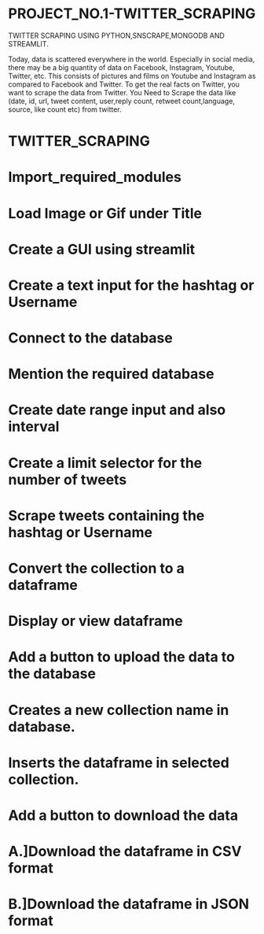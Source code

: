 # PROJECT_NO.1-TWITTER_SCRAPING

TWITTER SCRAPING USING PYTHON,SNSCRAPE,MONGODB AND STREAMLIT.


Today, data is scattered everywhere in the world. Especially in social media, there may be a big quantity of data on Facebook, Instagram, Youtube, Twitter, etc. This consists of pictures and films on Youtube and Instagram as compared to Facebook and Twitter. To get the real facts on Twitter, you want to scrape the data from Twitter. You Need to Scrape the data like (date, id, url, tweet content, user,reply count, retweet count,language, source, like count etc) from twitter.


# TWITTER_SCRAPING

# Import_required_modules

# Load Image or Gif under Title

# Create a GUI using streamlit

# Create a text input for the hashtag or Username

# Connect to the database

# Mention the required database

# Create date range input and also interval

# Create a limit selector for the number of tweets

# Scrape tweets containing the hashtag or Username

# Convert the collection to a dataframe

# Display or view dataframe

# Add a button to upload the data to the database

# Creates a new collection name in database.

# Inserts the dataframe in selected collection.

# Add a button to download the data
# A.]Download the dataframe in CSV format
# B.]Download the dataframe in JSON format
